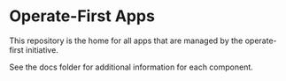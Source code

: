 # Operate-First Apps

This repository is the home for all apps that are managed by the operate-first initiative.

See the docs folder for additional information for each component.
